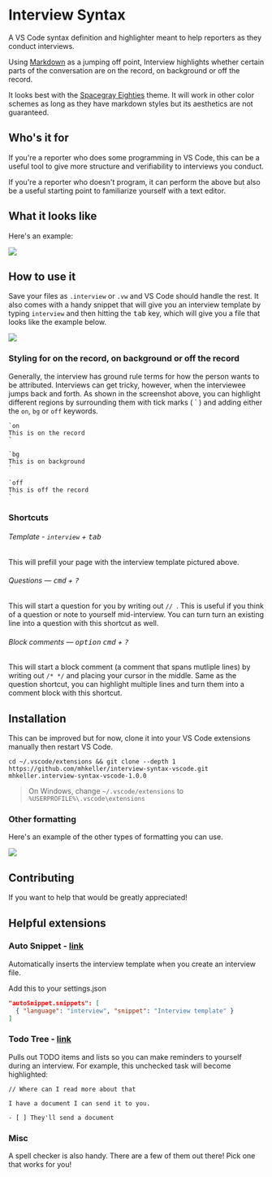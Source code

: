 Interview Syntax
===

A VS Code syntax definition and highlighter meant to help reporters as they conduct interviews.

Using [Markdown](http://dillinger.io/) as a jumping off point, Interview highlights whether certain parts of the conversation are on the record, on background or off the record.

It looks best with the [Spacegray Eighties](http://github.com/mhkeller/outer-spacegray-vscode) theme. It will work in other color schemes as long as they have markdown styles but its aesthetics are not guaranteed.

## Who's it for

If you're a reporter who does some programming in VS Code, this can be a useful tool to give more structure and verifiability to interviews you conduct.

If you're a reporter who doesn't program, it can perform the above but also be a useful starting point to familiarize yourself with a text editor.

## What it looks like

Here's an example:

![](https://raw.githubusercontent.com/mhkeller/interview-syntax-vscode/master/assets/example-interview.png)

## How to use it

Save your files as `.interview` or `.vw` and VS Code should handle the rest. It also comes with a handy snippet that will give you an interview template by typing `interview` and then hitting the <kbd>tab</kbd> key, which will give you a file that looks like the example below.

![](https://raw.githubusercontent.com/mhkeller/interview-syntax-vscode/master/assets/start-interview.gif)

### Styling for on the record, on background or off the record

Generally, the interview has ground rule terms for how the person wants to be attributed. Interviews can get tricky, however, when the interviewee jumps back and forth. As shown in the screenshot above, you can highlight different regions by surrounding them with tick marks ( \` ) and adding either the `on`, `bg` or `off` keywords.

```
`on
This is on the record
`

`bg
This is on background
`

`off
This is off the record
`
```

### Shortcuts

###### Template - `interview` + <kbd>tab</kbd>

This will prefill your page with the interview template pictured above.

###### Questions — <kbd>cmd</kbd> + <kbd>?</kbd>

This will start a question for you by writing out `// `. This is useful if you think of a question or note to yourself mid-interview. You can turn turn an existing line into a question with this shortcut as well.

###### Block comments — <kbd>option</kbd> <kbd>cmd</kbd> + <kbd>?</kbd>

This will start a block comment (a comment that spans mutliple lines) by writing out `/* */` and placing your cursor in the middle. Same as the question shortcut, you can highlight multiple lines and turn them into a comment block with this shortcut.

## Installation

This can be improved but for now, clone it into your VS Code extensions manually then restart VS Code.

```
cd ~/.vscode/extensions && git clone --depth 1 https://github.com/mhkeller/interview-syntax-vscode.git mhkeller.interview-syntax-vscode-1.0.0
```

> On Windows, change `~/.vscode/extensions` to `%USERPROFILE%\.vscode\extensions`

### Other formatting

Here's an example of the other types of formatting you can use.

![](https://raw.githubusercontent.com/mhkeller/interview-syntax-vscode/master/assets/all-formatting.png)

## Contributing

If you want to help that would be greatly appreciated! 

## Helpful extensions

### Auto Snippet - [link](https://marketplace.visualstudio.com/items?itemName=Gruntfuggly.auto-snippet)

Automatically inserts the interview template when you create an interview file.

Add this to your settings.json

```json
"autoSnippet.snippets": [
  { "language": "interview", "snippet": "Interview template" }
]
```

### Todo Tree - [link](https://marketplace.visualstudio.com/items?itemName=Gruntfuggly.todo-tree)

Pulls out TODO items and lists so you can make reminders to yourself during an interview. For example, this unchecked task will become highlighted:

```
// Where can I read more about that

I have a document I can send it to you.

- [ ] They'll send a document
```

### Misc

A spell checker is also handy. There are a few of them out there! Pick one that works for you!
